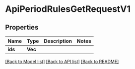 # ApiPeriodRulesGetRequestV1

## Properties

Name | Type | Description | Notes
------------ | ------------- | ------------- | -------------
**ids** | **Vec<String>** |  |

[[Back to Model list]](../README.md#documentation-for-models) [[Back to API list]](../README.md#documentation-for-api-endpoints) [[Back to README]](../README.md)
